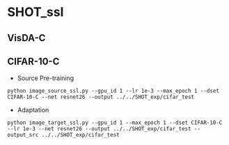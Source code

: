 # SHOT_ssl

## VisDA-C

## CIFAR-10-C
- Source Pre-training
```
python image_source_ssl.py --gpu_id 1 --lr 1e-3 --max_epoch 1 --dset CIFAR-10-C --net resnet26 --output ../../SHOT_exp/cifar_test
```

- Adaptation
```
python image_target_ssl.py --gpu_id 1 --max_epoch 1 --dset CIFAR-10-C --lr 1e-3 --net resnet26 --output ../../SHOT_exp/cifar_test --output_src ../../SHOT_exp/cifar_test
```


